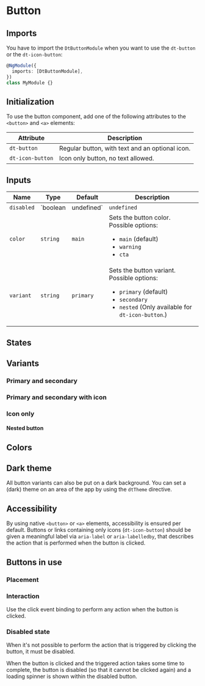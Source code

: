 # Button

<ba-ux-snippet name="button-intro"></ba-ux-snippet>

<ba-live-example name="DtExampleButtonDefault"></ba-live-example>

## Imports

You have to import the `DtButtonModule` when you want to use the `dt-button` or
the `dt-icon-button`:

```typescript
@NgModule({
  imports: [DtButtonModule],
})
class MyModule {}
```

## Initialization

To use the button component, add one of the following attributes to the
`<button>` and `<a>` elements:

| Attribute        | Description                                     |
| ---------------- | ----------------------------------------------- |
| `dt-button`      | Regular button, with text and an optional icon. |
| `dt-icon-button` | Icon only button, no text allowed.              |

## Inputs

| Name       | Type                  | Default     | Description                                                                                                                                                                                              |
| ---------- | --------------------- | ----------- | -------------------------------------------------------------------------------------------------------------------------------------------------------------------------------------------------------- |
| `disabled` | `boolean | undefined` | `undefined` | Whether the button is disabled.                                                                                                                                                                          |
| `color`    | `string`              | `main`      | Sets the button color. Possible options: <ul><li><code>main</code> (default)</li><li><code>warning</code></li><li><code>cta</code></li></ul>                                                             |
| `variant`  | `string`              | `primary`   | Sets the button variant. Possible options: <ul><li><code>primary</code> (default)</li><li><code>secondary</code></li><li><code>nested</code> (Only available for <code>dt-icon-button</code>.)</li></ul> |

## States

<ba-ux-snippet name="button-states"></ba-ux-snippet>

## Variants

<ba-ux-snippet name="button-variants"></ba-ux-snippet>

### Primary and secondary

<ba-live-example name="DtExampleButtonVariant"></ba-live-example>

### Primary and secondary with icon

<ba-live-example name="DtExampleButtonIcons"></ba-live-example>

### Icon only

<ba-live-example name="DtExampleButtonIconOnly"></ba-live-example>

#### Nested button

<ba-ux-snippet name="button-nested"></ba-ux-snippet>

## Colors

<ba-ux-snippet name="button-colors"></ba-ux-snippet>

## Dark theme

All button variants can also be put on a dark background. You can set a (dark)
theme on an area of the app by using the `dtTheme` directive.

<ba-live-example name="DtExampleButtonDark" themedark></ba-live-example>

## Accessibility

By using native `<button>` or `<a>` elements, accessibility is ensured per
default. Buttons or links containing only icons (`dt-icon-button`) should be
given a meaningful label via `aria-label` or `aria-labelledby`, that describes
the action that is performed when the button is clicked.

## Buttons in use

<ba-ux-snippet name="button-in-use"></ba-ux-snippet>

### Placement

<ba-ux-snippet name="button-placement"></ba-ux-snippet>

### Interaction

Use the click event binding to perform any action when the button is clicked.

<ba-live-example name="DtExampleButtonInteraction"></ba-live-example>

### Disabled state

When it's not possible to perform the action that is triggered by clicking the
button, it must be disabled.

<ba-live-example name="DtExampleButtonDisabled"></ba-live-example>

When the button is clicked and the triggered action takes some time to complete,
the button is disabled (so that it cannot be clicked again) and a loading
spinner is shown within the disabled button.

<ba-live-example name="DtExampleButtonLoadingSpinner"></ba-live-example>
